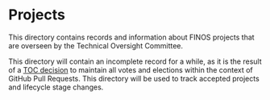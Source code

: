 # Projects

This directory contains records and information about FINOS projects that are overseen by the Technical Oversight Committee.

This directory will contain an incomplete record for a while, as it is the result of a [TOC decision](https://lists.finos.org/g/toc/message/428) to maintain all votes and elections within the context of GitHub Pull Requests. This directory will be used to track accepted projects and lifecycle stage changes.

